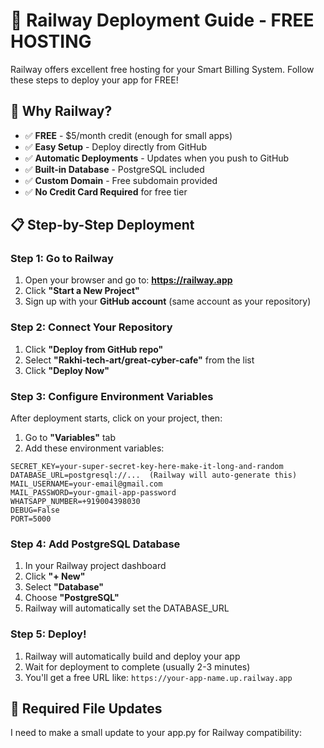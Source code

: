 # 🚂 Railway Deployment Guide - FREE HOSTING

Railway offers excellent free hosting for your Smart Billing System. Follow these steps to deploy your app for FREE!

## 🎯 Why Railway?
- ✅ **FREE** - $5/month credit (enough for small apps)
- ✅ **Easy Setup** - Deploy directly from GitHub
- ✅ **Automatic Deployments** - Updates when you push to GitHub
- ✅ **Built-in Database** - PostgreSQL included
- ✅ **Custom Domain** - Free subdomain provided
- ✅ **No Credit Card Required** for free tier

## 📋 Step-by-Step Deployment

### Step 1: Go to Railway
1. Open your browser and go to: **https://railway.app**
2. Click **"Start a New Project"**
3. Sign up with your **GitHub account** (same account as your repository)

### Step 2: Connect Your Repository
1. Click **"Deploy from GitHub repo"**
2. Select **"Rakhi-tech-art/great-cyber-cafe"** from the list
3. Click **"Deploy Now"**

### Step 3: Configure Environment Variables
After deployment starts, click on your project, then:

1. Go to **"Variables"** tab
2. Add these environment variables:

```
SECRET_KEY=your-super-secret-key-here-make-it-long-and-random
DATABASE_URL=postgresql://...  (Railway will auto-generate this)
MAIL_USERNAME=your-email@gmail.com
MAIL_PASSWORD=your-gmail-app-password
WHATSAPP_NUMBER=+919004398030
DEBUG=False
PORT=5000
```

### Step 4: Add PostgreSQL Database
1. In your Railway project dashboard
2. Click **"+ New"** 
3. Select **"Database"**
4. Choose **"PostgreSQL"**
5. Railway will automatically set the DATABASE_URL

### Step 5: Deploy!
1. Railway will automatically build and deploy your app
2. Wait for deployment to complete (usually 2-3 minutes)
3. You'll get a free URL like: `https://your-app-name.up.railway.app`

## 🔧 Required File Updates

I need to make a small update to your app.py for Railway compatibility:
